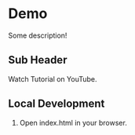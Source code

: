 # Demo

Some description!

## Sub Header

Watch Tutorial on YouTube.

## Local Development

1. Open index.html in your browser.
